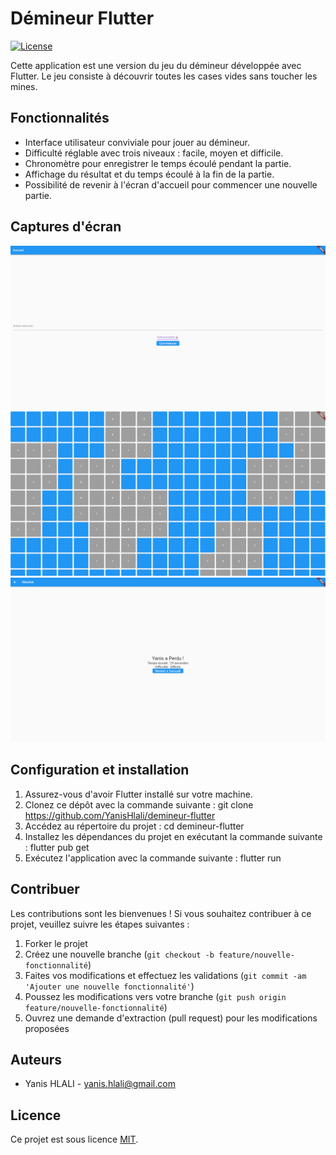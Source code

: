 # Démineur Flutter

[![License](https://img.shields.io/badge/license-MIT-blue)](LICENSE)

Cette application est une version du jeu du démineur développée avec Flutter. Le jeu consiste à découvrir toutes les cases vides sans toucher les mines.

## Fonctionnalités

- Interface utilisateur conviviale pour jouer au démineur.
- Difficulté réglable avec trois niveaux : facile, moyen et difficile.
- Chronomètre pour enregistrer le temps écoulé pendant la partie.
- Affichage du résultat et du temps écoulé à la fin de la partie.
- Possibilité de revenir à l'écran d'accueil pour commencer une nouvelle partie.

## Captures d'écran

![Accueil](screenshots/accueil.png)
![Jeu](screenshots/grille.png)
![Résultat](screenshots/resultat.png)

## Configuration et installation

1. Assurez-vous d'avoir Flutter installé sur votre machine.
2. Clonez ce dépôt avec la commande suivante :
git clone https://github.com/YanisHlali/demineur-flutter
3. Accédez au répertoire du projet :
cd demineur-flutter
4. Installez les dépendances du projet en exécutant la commande suivante :
flutter pub get
5. Exécutez l'application avec la commande suivante :
flutter run

## Contribuer

Les contributions sont les bienvenues ! Si vous souhaitez contribuer à ce projet, veuillez suivre les étapes suivantes :

1. Forker le projet
2. Créez une nouvelle branche (`git checkout -b feature/nouvelle-fonctionnalité`)
3. Faites vos modifications et effectuez les validations (`git commit -am 'Ajouter une nouvelle fonctionnalité'`)
4. Poussez les modifications vers votre branche (`git push origin feature/nouvelle-fonctionnalité`)
5. Ouvrez une demande d'extraction (pull request) pour les modifications proposées

## Auteurs

- Yanis HLALI - [yanis.hlali@gmail.com](mailto:yanis.hlali@gmail.com)

## Licence

Ce projet est sous licence [MIT](LICENSE).
